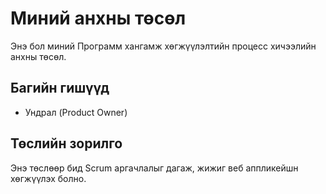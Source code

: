 # Миний анхны төсөл
Энэ бол миний Программ хангамж хөгжүүлэлтийн процесс
хичээлийн анхны төсөл.
## Багийн гишүүд
- Ундрал (Product Owner)
## Төслийн зорилго
Энэ төслөөр бид Scrum аргачлалыг дагаж, жижиг веб аппликейшн
хөгжүүлэх болно.
